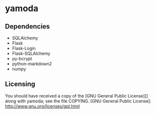 yamoda
======

Dependencies
------------

* SQLAlchemy
* Flask
* Flask-Login
* Flask-SQLAlchemy
* py-bcrypt
* python-markdown2
* numpy

Licensing
---------

You should have received a copy of the [GNU General Public License][] along 
with yamoda; see the file COPYING.
  [GNU General Public License]: http://www.gnu.org/licenses/gpl.html